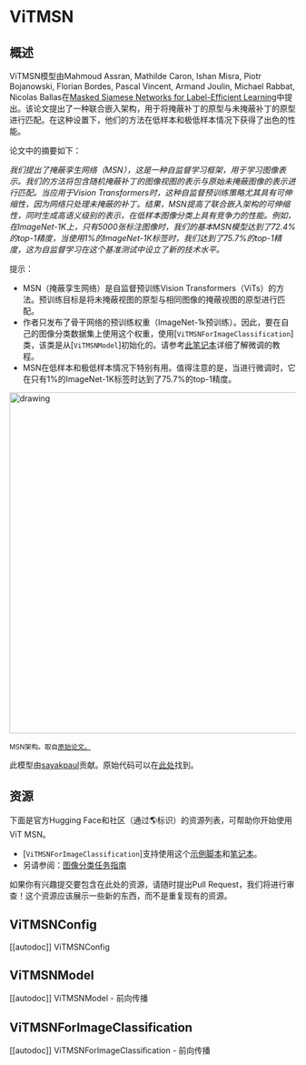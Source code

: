 <!--版权2022 HuggingFace团队保留所有权利。

根据Apache许可证第2.0版（“许可证”）进行许可；除非符合许可证，否则你不能使用此文件。
你可以在以下位置获得许可证的副本

http://www.apache.org/licenses/LICENSE-2.0

除非适用法律要求或书面同意，否则根据许可证分发的软件是按"原样"分发的，不附带任何明示或暗示的担保或条件。详细了解许可证的特定语言，请参阅许可证

⚠️请注意，此文件采用Markdown格式，但包含我们doc-builder的特定语法（类似于MDX），在你的Markdown查看器中可能无法正确呈现。-->

# ViTMSN

## 概述

ViTMSN模型由Mahmoud Assran, Mathilde Caron, Ishan Misra, Piotr Bojanowski, Florian Bordes, Pascal Vincent, Armand Joulin, Michael Rabbat, Nicolas Ballas在[Masked Siamese Networks for Label-Efficient Learning](https://arxiv.org/abs/2204.07141)中提出。该论文提出了一种联合嵌入架构，用于将掩蔽补丁的原型与未掩蔽补丁的原型进行匹配。在这种设置下，他们的方法在低样本和极低样本情况下获得了出色的性能。

论文中的摘要如下：

*我们提出了掩蔽孪生网络（MSN），这是一种自监督学习框架，用于学习图像表示。我们的方法将包含随机掩蔽补丁的图像视图的表示与原始未掩蔽图像的表示进行匹配。当应用于Vision Transformers时，这种自监督预训练策略尤其具有可伸缩性，因为网络只处理未掩蔽的补丁。结果，MSN提高了联合嵌入架构的可伸缩性，同时生成高语义级别的表示，在低样本图像分类上具有竞争力的性能。例如，在ImageNet-1K上，只有5000张标注图像时，我们的基本MSN模型达到了72.4%的top-1精度，当使用1%的ImageNet-1K标签时，我们达到了75.7%的top-1精度，这为自监督学习在这个基准测试中设立了新的技术水平。*

提示：

- MSN（掩蔽孪生网络）是自监督预训练Vision Transformers（ViTs）的方法。预训练目标是将未掩蔽视图的原型与相同图像的掩蔽视图的原型进行匹配。
- 作者只发布了骨干网络的预训练权重（ImageNet-1k预训练）。因此，要在自己的图像分类数据集上使用这个权重，使用[`ViTMSNForImageClassification`]类，该类是从[`ViTMSNModel`]初始化的。请参考[此笔记本](https://github.com/huggingface/notebooks/blob/main/examples/image_classification.ipynb)详细了解微调的教程。
- MSN在低样本和极低样本情况下特别有用。值得注意的是，当进行微调时，它在只有1%的ImageNet-1K标签时达到了75.7%的top-1精度。

<img src="https://i.ibb.co/W6PQMdC/Screenshot-2022-09-13-at-9-08-40-AM.png" alt="drawing" width="600"/>

<small> MSN架构。取自<a href="https://arxiv.org/abs/2204.07141">原始论文。</a> </small>

此模型由[sayakpaul](https://huggingface.co/sayakpaul)贡献。原始代码可以在[此处](https://github.com/facebookresearch/msn)找到。

## 资源

下面是官方Hugging Face和社区（通过🌎标识）的资源列表，可帮助你开始使用ViT MSN。

<PipelineTag pipeline="image-classification"/>

- [`ViTMSNForImageClassification`]支持使用这个[示例脚本](https://github.com/huggingface/transformers/tree/main/examples/pytorch/image-classification)和[笔记本](https://colab.research.google.com/github/huggingface/notebooks/blob/main/examples/image_classification.ipynb)。
- 另请参阅：[图像分类任务指南](../tasks/image_classification)

如果你有兴趣提交要包含在此处的资源，请随时提出Pull Request，我们将进行审查！这个资源应该展示一些新的东西，而不是重复现有的资源。

## ViTMSNConfig

[[autodoc]] ViTMSNConfig

## ViTMSNModel

[[autodoc]] ViTMSNModel
    - 前向传播

## ViTMSNForImageClassification

[[autodoc]] ViTMSNForImageClassification
    - 前向传播
